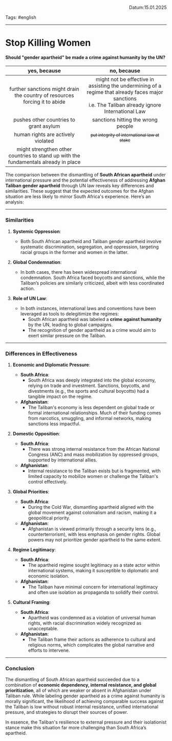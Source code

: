 <p align="right">Datum:15.01.2025</p>

Tags: #english 

---

# Stop Killing Women

#### Should "gender apartheid" be made a crime against humanity by the UN?


yes, because | no, because 
:-:|:-:
further sanctions might drain the country of resources forcing it to abide| might not be effective in assisting the undermining of a regime that already faces major sanctions <br> i.e. The Taliban already ignore International Law
pushes other countries to grant asylum | sanctions hitting the wrong people
human rights are actively violated | <sub><s>put integrity of international law at stake</s></sub>
might strengthen other countries to stand up with the fundamentals already in place| 













The comparison between the dismantling of **South African apartheid** under international pressure and the potential effectiveness of addressing **Afghan Taliban gender apartheid** through UN law reveals key differences and similarities. These suggest that the expected outcomes for the Afghan situation are less likely to mirror South Africa's experience. Here’s an analysis:

---

### **Similarities**

1. **Systemic Oppression**:
    
    - Both South African apartheid and Taliban gender apartheid involve systematic discrimination, segregation, and oppression, targeting racial groups in the former and women in the latter.
2. **Global Condemnation**:
    
    - In both cases, there has been widespread international condemnation. South Africa faced boycotts and sanctions, while the Taliban’s policies are similarly criticized, albeit with less coordinated action.
3. **Role of UN Law**:
    
    - In both instances, international laws and conventions have been leveraged as tools to delegitimize the regimes:
        - South African apartheid was labeled a **crime against humanity** by the UN, leading to global campaigns.
        - The recognition of gender apartheid as a crime would aim to exert similar pressure on the Taliban.

---

### **Differences in Effectiveness**

1. **Economic and Diplomatic Pressure**:
    
    - **South Africa**:
        - South Africa was deeply integrated into the global economy, relying on trade and investment. Sanctions, boycotts, and divestments (e.g., the sports and cultural boycotts) had a tangible impact on the regime.
    - **Afghanistan**:
        - The Taliban's economy is less dependent on global trade or formal international relationships. Much of their funding comes from narcotics, smuggling, and informal networks, making sanctions less impactful.
2. **Domestic Opposition**:
    
    - **South Africa**:
        - There was strong internal resistance from the African National Congress (ANC) and mass mobilization by oppressed groups, supported by international allies.
    - **Afghanistan**:
        - Internal resistance to the Taliban exists but is fragmented, with limited capacity to mobilize women or challenge the Taliban's control effectively.
3. **Global Priorities**:
    
    - **South Africa**:
        - During the Cold War, dismantling apartheid aligned with the global movement against colonialism and racism, making it a geopolitical priority.
    - **Afghanistan**:
        - Afghanistan is viewed primarily through a security lens (e.g., counterterrorism), with less emphasis on gender rights. Global powers may not prioritize gender apartheid to the same extent.
4. **Regime Legitimacy**:
    
    - **South Africa**:
        - The apartheid regime sought legitimacy as a state actor within international systems, making it susceptible to diplomatic and economic isolation.
    - **Afghanistan**:
        - The Taliban have minimal concern for international legitimacy and often use isolation as propaganda to solidify their control.
5. **Cultural Framing**:
    
    - **South Africa**:
        - Apartheid was condemned as a violation of universal human rights, with racial discrimination widely recognized as unacceptable.
    - **Afghanistan**:
        - The Taliban frame their actions as adherence to cultural and religious norms, which complicates the global narrative and efforts to intervene.

---

### **Conclusion**

The dismantling of South African apartheid succeeded due to a combination of **economic dependency, internal resistance, and global prioritization**, all of which are weaker or absent in Afghanistan under Taliban rule. While labeling gender apartheid as a crime against humanity is morally significant, the likelihood of achieving comparable success against the Taliban is low without robust internal resistance, unified international pressure, and strategies to disrupt their sources of power.

In essence, the Taliban's resilience to external pressure and their isolationist stance make this situation far more challenging than South Africa’s apartheid.